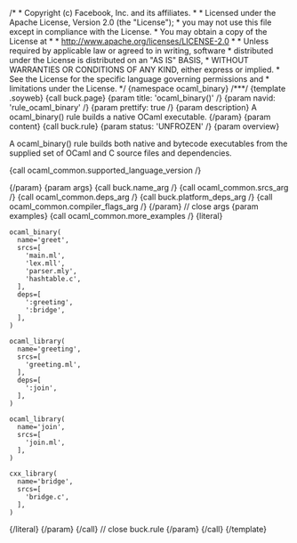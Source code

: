 /\* \* Copyright (c) Facebook, Inc. and its affiliates. \* \* Licensed
under the Apache License, Version 2.0 (the \"License\"); \* you may not
use this file except in compliance with the License. \* You may obtain a
copy of the License at \* \* http://www.apache.org/licenses/LICENSE-2.0
\* \* Unless required by applicable law or agreed to in writing,
software \* distributed under the License is distributed on an \"AS IS\"
BASIS, \* WITHOUT WARRANTIES OR CONDITIONS OF ANY KIND, either express
or implied. \* See the License for the specific language governing
permissions and \* limitations under the License. \*/ {namespace
ocaml_binary} /\*\*\*/ {template .soyweb} {call buck.page} {param title:
\'ocaml_binary()\' /} {param navid: \'rule_ocaml_binary\' /} {param
prettify: true /} {param description} A ocaml_binary() rule builds a
native OCaml executable. {/param} {param content} {call buck.rule}
{param status: \'UNFROZEN\' /} {param overview}

A ocaml_binary() rule builds both native and bytecode executables from
the supplied set of OCaml and C source files and dependencies.

{call ocaml_common.supported_language_version /}

{/param} {param args} {call buck.name_arg /} {call ocaml_common.srcs_arg
/} {call ocaml_common.deps_arg /} {call buck.platform_deps_arg /} {call
ocaml_common.compiler_flags_arg /} {/param} // close args {param
examples} {call ocaml_common.more_examples /} {literal}

``` {.prettyprint .lang-py}
ocaml_binary(
  name='greet',
  srcs=[
    'main.ml',
    'lex.mll',
    'parser.mly',
    'hashtable.c',
  ],
  deps=[
    ':greeting',
    ':bridge',
  ],
)

ocaml_library(
  name='greeting',
  srcs=[
    'greeting.ml',
  ],
  deps=[
    ':join',
  ],
)

ocaml_library(
  name='join',
  srcs=[
    'join.ml',
  ],
)

cxx_library(
  name='bridge',
  srcs=[
    'bridge.c',
  ],
)
```

{/literal} {/param} {/call} // close buck.rule {/param} {/call}
{/template}
